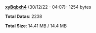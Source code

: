 [**xyBqbxh4**](/data/xyBqbxh4.txt) (30/12/22 - 04:07)- 1254 bytes

**Total Datas**: 2238

**Total Size**: 14.41 MB / 14.4 MB
